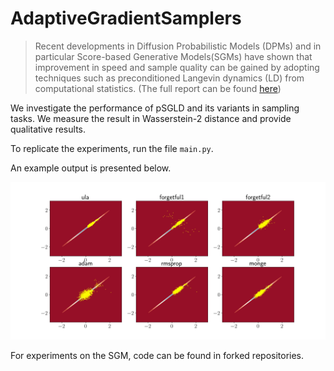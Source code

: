 # AdaptiveGradientSamplers  

> Recent developments in Diffusion Probabilistic Models (DPMs) and in particular Score-based Generative Models(SGMs) have shown that improvement in speed and sample quality can be gained by adopting techniques such as preconditioned Langevin dynamics (LD) from computational statistics. (The full report can be found [here](https://isomorphicdude.github.io/assets/Draft.pdf))

We investigate the performance of pSGLD and its variants in sampling tasks. We measure the result in Wasserstein-2 distance and provide qualitative results. 

To replicate the experiments, run the file `main.py`.  

An example output is presented below.

![Correlated Gaussian](assets/correlated_comparison.png)

For experiments on the SGM, code can be found in forked repositories. 
